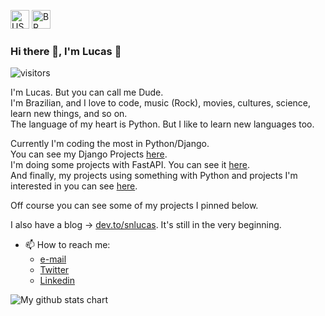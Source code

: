 <a href="#"><img src="https://emojipedia-us.s3.dualstack.us-west-1.amazonaws.com/thumbs/120/apple/285/flag-united-states_1f1fa-1f1f8.png" alt="US" width="30px"></a>
<a href="https://github.com/snlucas/snlucas/blob/main/README_BR.md"><img src="https://emojipedia-us.s3.dualstack.us-west-1.amazonaws.com/thumbs/120/apple/285/flag-brazil_1f1e7-1f1f7.png" alt="BR" width="30px"></a>


### Hi there 👋, I'm Lucas 🙂
![visitors](https://visitor-badge.laobi.icu/badge?page_id=snlucas.visitor-badge)

I'm Lucas. But you can call me Dude.<br>
I'm Brazilian, and I love to code, music (Rock), movies, cultures, science, learn new things, and so on.<br>
The language of my heart is Python. But I like to learn new languages too.

Currently I'm coding the most in Python/Django.<br>
You can see my Django Projects [here](https://github.com/snlucas?tab=repositories&q=django).<br>
I'm doing some projects with FastAPI. You can see it [here](https://github.com/snlucas?tab=repositories&q=fastap).<br>
And finally, my projects using something with Python and projects I'm interested in you can see [here](https://github.com/snlucas?tab=repositories&q=python).

Off course you can see some of my projects I pinned below.

I also have a blog → [dev.to/snlucas](https://dev.to/snlucas). It's still in the very beginning.

- 📫 How to reach me:
  - [e-mail](mailto:lucas.lambda.101@gmail.com)
  - [Twitter](https://twitter.com/synclucas)
  - [Linkedin](https://www.linkedin.com/in/sn-lucas/)


<img src="https://github-readme-stats.vercel.app/api?username=snlucas&&show_icons=true&title_color=d11b54&icon_color=a8066a&text_color=37d368&bg_color=191919" alt="My github stats chart">
